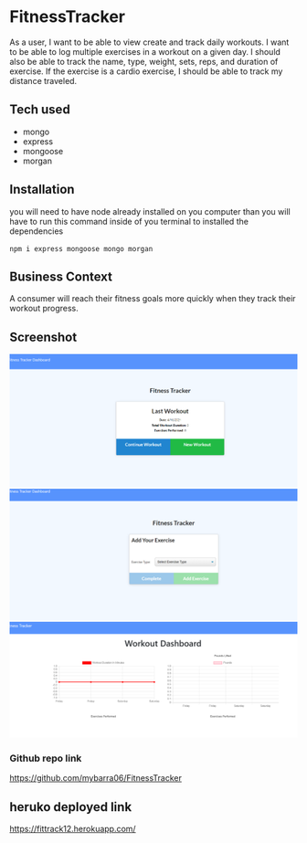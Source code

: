 
# FitnessTracker
As a user, I want to be able to view create and track daily workouts. I want to be able to log multiple exercises in a workout on a given day. I should also be able to track the name, type, weight, sets, reps, and duration of exercise. If the exercise is a cardio exercise, I should be able to track my distance traveled.

## Tech used
* mongo
* express
* mongoose
* morgan

## Installation
you will need to have node already installed on you computer than you will have to run this command inside of you terminal to installed the dependencies

```
npm i express mongoose mongo morgan
```

## Business Context

A consumer will reach their fitness goals more quickly when they track their workout progress.

## Screenshot
![screen shot of the landing page](assets\Fitnesstracker.PNG)
![screen shot of the landing page](assets\fittrack2.png)
![screen shot of the landing page](assets\fittrack3.PNG)

### Github repo link
https://github.com/mybarra06/FitnessTracker

## heruko deployed link
https://fittrack12.herokuapp.com/